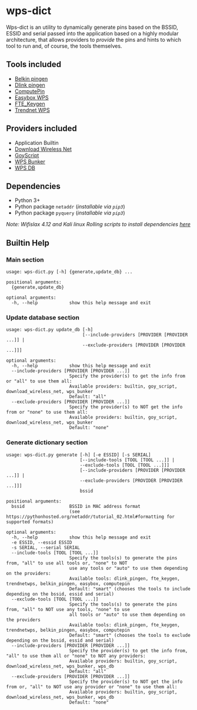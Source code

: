 # wps-dict
Wps-dict is an utility to dynamically generate pins based on the BSSID, ESSID and serial passed into the application based on a highly modular architecture, that allows providers to _provide_ the pins and hints to which tool to run and, of course, the tools themselves.

## Tools included
- [Belkin pingen](https://github.com/devttys0/wps/blob/master/pingens/belkin/pingen.c)
- [Dlink pingen](https://github.com/devttys0/wps/blob/master/pingens/dlink/pingen.py)
- [ComputePin](https://www.wifi-libre.com/topic-9-algoritmo-computepin-c83a35-de-zaochunsheng-la-brecha-en-la-brecha.html)
- [Easybox WPS](https://www.sec-consult.com/fxdata/seccons/prod/temedia/advisories_txt/20130805-0_Vodafone_EasyBox_Default_WPS_PIN_Vulnerability_v10.txt)
- [FTE_Keygen](https://github.com/0x90/wps-scripts/blob/master/goyscript/software/WPSPinGeneratorMOD)
- [Trendnet WPS](https://github.com/kcdtv/tdn/blob/master/tdn.sh)

## Providers included
- Application Builtin
- [Download Wireless Net](http://www.downloadwireless.net/scripts-live/patrones_conocidos.txt)
- [GoyScript](https://raw.githubusercontent.com/0x90/wps-scripts/master/goyscript/software/PINs.goy)
- [WPS Bunker](http://wpsbunker.hackaffeine.com/download_wps_db.php)
- [WPS DB](http://wpsdb.site40.net)

## Dependencies
- Python 3+
- Python package `netaddr` (_installable via `pip3`_)
- Python package `pyquery` (_installable via `pip3`_)

_Note: Wifislax 4.12 and Kali linux Rolling scripts to install dependencies [here](https://github.com/luskaner/wps-dict/tree/master/dependencies)_

## Builtin Help
### Main section
```
usage: wps-dict.py [-h] {generate,update_db} ...

positional arguments:
  {generate,update_db}

optional arguments:
  -h, --help            show this help message and exit
```
### Update database section
```
usage: wps-dict.py update_db [-h]
                             [--include-providers [PROVIDER [PROVIDER ...]] |
                             --exclude-providers [PROVIDER [PROVIDER ...]]]

optional arguments:
  -h, --help            show this help message and exit
  --include-providers [PROVIDER [PROVIDER ...]]
                        Specify the provider(s) to get the info from or "all" to use them all:
                        Available providers: builtin, goy_script, download_wireless_net, wps_bunker
                        Default: "all"
  --exclude-providers [PROVIDER [PROVIDER ...]]
                        Specify the provider(s) to NOT get the info from or "none" to use them all:
                        Available providers: builtin, goy_script, download_wireless_net, wps_bunker
                        Default: "none"
```
### Generate dictionary section
```
usage: wps-dict.py generate [-h] [-e ESSID] [-s SERIAL]
                            [--include-tools [TOOL [TOOL ...]] |
                            --exclude-tools [TOOL [TOOL ...]]]
                            [--include-providers [PROVIDER [PROVIDER ...]] |
                            --exclude-providers [PROVIDER [PROVIDER ...]]]
                            bssid

positional arguments:
  bssid                 BSSID in MAC address format
                        (see https://pythonhosted.org/netaddr/tutorial_02.html#formatting for supported formats)

optional arguments:
  -h, --help            show this help message and exit
  -e ESSID, --essid ESSID
  -s SERIAL, --serial SERIAL
  --include-tools [TOOL [TOOL ...]]
                        Specify the tools(s) to generate the pins from, "all" to use all tools or, "none" to NOT
                        use any tools or "auto" to use them depending on the providers:
                        Available tools: dlink_pingen, fte_keygen, trendnetwps, belkin_pingen, easybox, computepin
                        Default: "smart" (chooses the tools to include depending on the bssid, essid and serial)
  --exclude-tools [TOOL [TOOL ...]]
                        Specify the tools(s) to generate the pins from, "all" to NOT use any tools, "none" to use
                        all tools or "auto" to use them depending on the providers
                        Available tools: dlink_pingen, fte_keygen, trendnetwps, belkin_pingen, easybox, computepin
                        Default: "smart" (chooses the tools to exclude depending on the bssid, essid and serial)
  --include-providers [PROVIDER [PROVIDER ...]]
                        Specify the provider(s) to get the info from, "all" to use them all or "none" to NOT any providers:
                        Available providers: builtin, goy_script, download_wireless_net, wps_bunker, wps_db
                        Default: "all"
  --exclude-providers [PROVIDER [PROVIDER ...]]
                        Specify the provider(s) to NOT get the info from or, "all" to NOT use any provider or "none" to use them all:
                        Available providers: builtin, goy_script, download_wireless_net, wps_bunker, wps_db
                        Default: "none"
```
